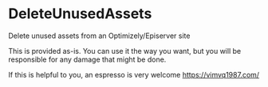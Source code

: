 # DeleteUnusedAssets
Delete unused assets from an Optimizely/Episerver site

This is provided as-is. You can use it the way you want, but you will be responsible for any damage that might be done.

If this is helpful to you, an espresso is very welcome https://vimvq1987.com/
